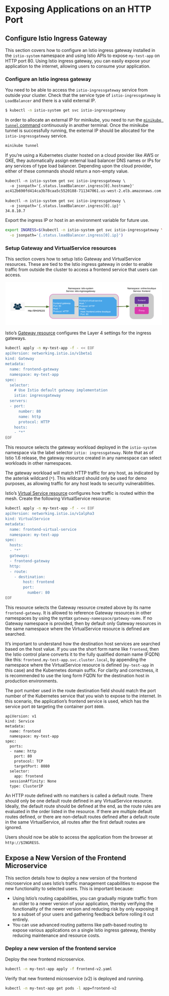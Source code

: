 # Exposing Applications on an HTTP Port

## Configure Istio Ingress Gateway

This section covers how to configure an Istio ingress gateway installed in the `istio-system` namespace and using Istio APIs to expose `my-test-app` on HTTP port 80. Using Istio ingress gateway, you can easily expose your application to the internet, allowing users to consume your application.

### Configure an Istio ingress gateway

You need to be able to access the `istio-ingressgateway` service from outside your cluster. Check that the service type of `istio-ingressgateway` is `LoadBalancer` and there is a valid external IP.

```sh
$ kubectl -n istio-system get svc istio-ingressgateway
```

In order to allocate an external IP for minikube, you need to run the [`minikube tunnel` command](https://minikube.sigs.k8s.io/docs/handbook/accessing/#loadbalancer-access) continuously in another terminal. Once the minikube tunnel is successfully running, the external IP should be allocated for the `istio-ingressgateway` service.

```sh
minikube tunnel
```

If you’re using a Kubernetes cluster hosted on a cloud provider like AWS or GKE, they automatically assign external load balancer DNS names or IPs for any services of type load balancer. Depending upon the cloud provider, either of these commands should return a non-empty value.

```
kubectl -n istio-system get svc istio-ingressgateway \
  -o jsonpath='{.status.loadBalancer.ingress[0].hostname}'
ac412b690fd414ca3b78caa5c5520188-711347061.us-west-2.elb.amazonaws.com

kubectl -n istio-system get svc istio-ingressgateway \
  -o jsonpath='{.status.loadBalancer.ingress[0].ip}'
34.8.10.7
```

Export the ingress IP or host in an environment variable for future use.

```sh
export INGRESS=$(kubectl -n istio-system get svc istio-ingressgateway \
  -o jsonpath='{.status.loadBalancer.ingress[0].ip}')
```

### Setup Gateway and VirtualService resources

This section covers how to setup Istio Gateway and VirtualService resources. These are tied to the Istio ingress gateway in order to enable traffic from outside the cluster to access a frontend service that users can access.

![Instio Ingress Gateway](img/istio-ingress-gateway.png)

Istio’s [Gateway resource](https://istio.io/latest/docs/reference/config/networking/gateway/) configures the Layer 4 settings for the ingress gateways.

```sh
kubectl apply -n my-test-app -f - << EOF
apiVersion: networking.istio.io/v1beta1
kind: Gateway
metadata:
  name: frontend-gateway
  namespace: my-test-app
spec:
  selector:
    # Use Istio default gateway implementation
    istio: ingressgateway
  servers:
  - port:
      number: 80
      name: http
      protocol: HTTP
    hosts:
    - "*"
EOF
```

This resource selects the gateway workload deployed in the `istio-system` namespace via the label selector `istio: ingressgateway`. Note that as of Istio 1.6 release, the gateway resource created in any namespace can select workloads in other namespaces.

The gateway workload will match HTTP traffic for any host, as indicated by the asterisk wildcard (`*`). This wildcard should only be used for demo purposes, as allowing traffic for any host leads to security vulnerabilities.

Istio’s [Virtual Service resource](https://istio.io/latest/docs/reference/config/networking/virtual-service/) configures how traffic is routed within the mesh. Create the following VirtualService resource:

```sh
kubectl apply -n my-test-app -f - << EOF
apiVersion: networking.istio.io/v1alpha3
kind: VirtualService
metadata:
  name: frontend-virtual-service
  namespace: my-test-app
spec:
  hosts:
  - "*"
  gateways:
  - frontend-gateway
  http:
  - route:
    - destination:
        host: frontend
        port:
          number: 80
EOF
```

This resource selects the Gateway resource created above by its name `frontend-gateway`. It is allowed to reference Gateway resources in other namespaces by using the syntax `gateway-namespace/gateway-name`. If no Gateway namespace is provided, then by default only Gateway resources in the same namespace where the VirtualService resource is defined are searched.

It’s important to understand how the destination host services are searched based on the host value. If you use the short form name like `frontend`, then the Istio control plane converts it to the fully qualified domain name (FQDN) like this: `frontend.my-test-app.svc.cluster.local`, by appending the namespace where the VirtualService resource is defined (`my-test-app` in this case) and the Kubernetes domain suffix. For clarity and correctness, it is recommended to use the long form FQDN for the destination host in production environments.

The port number used in the route destination field should match the port number of the Kubernetes service that you wish to expose to the internet. In this scenario, the application’s frontend service is used, which has the service port `80` targeting the container port `8000`.

```shkubectl -n my-test-app get svc frontend -o yaml
apiVersion: v1
kind: Service
metadata:
  name: frontend
  namespace: my-test-app
spec:
  ports:
  - name: http
    port: 80
    protocol: TCP
    targetPort: 8080
  selector:
    app: frontend
  sessionAffinity: None
  type: ClusterIP
```

An HTTP route defined with no matchers is called a default route. There should only be one default route defined in any VirtualService resource. Ideally, the default route should be defined at the end, as the route rules are evaluated in the order listed in the resource. If there are multiple default routes defined, or there are non-default routes defined after a default route in the same VirtualService, all routes after the first default routes are ignored.

Users should now be able to access the application from the browser at `http://$INGRESS`.

## Expose a New Version of the Frontend Microservice

This section details how to deploy a new version of the frontend microservice and uses Istio’s traffic management capabilities to expose the new functionality to selected users. This is important because:

- Using Istio’s routing capabilities, you can gradually migrate traffic from an older to a newer version of your application, thereby verifying the functionality of the newer version and reducing risk by only exposing it to a subset of your users and gathering feedback before rolling it out entirely.
- You can use advanced routing patterns like path-based routing to expose various applications on a single Istio ingress gateway, thereby reducing maintenance and resource costs.

### Deploy a new version of the frontend service

Deploy the new frontend microservice.

```sh
kubectl -n my-test-app apply -f frontend-v2.yaml
```

Verify that new frontend microservice (v2) is deployed and running.

```sh
kubectl -n my-test-app get pods -l app=frontend-v2
```
